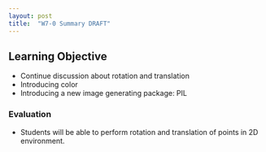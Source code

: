 ```yaml
---
layout: post
title:  "W7-0 Summary DRAFT"
---
```


## Learning Objective
- Continue discussion about rotation and translation 
- Introducing color 
- Introducing a new image generating package: PIL 


### Evaluation 
- Students will be able to perform rotation and translation of points in 2D environment. 